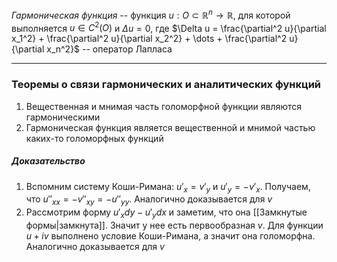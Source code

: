 *Гармоническая функция* -- функция  $u: O \subset \mathbb{R}^n \to \mathbb{R}$, для которой выполняется $u \in C^2(O)$ и $\Delta u = 0$, где $\Delta u = \frac{\partial^2 u}{\partial x_1^2} + \frac{\partial^2 u}{\partial x_2^2} + \dots + \frac{\partial^2 u}{\partial x_n^2}$ -- оператор Лапласа

---
### Теоремы о связи гармонических и аналитических функций
1. Вещественная и мнимая часть голоморфной функции являются гармоническими
2. Гармоническая функция является вещественной и мнимой частью каких-то голоморфных функций
##### Доказательство
1. Вспомним систему Коши-Римана: $u'_x = v'_y$ и $u'_y = -v'_x$. Получаем, что $u''_{xx} = -v''_{xy} = -u''_{yy}$. Аналогично доказывается для $v$
2. Рассмотрим форму $u'_x dy - u'_y dx$ и заметим, что она [[Замкнутые формы|замкнута]]. Значит у нее есть первообразная $v$. Для функции $u + iv$ выполнено условие Коши-Римана, а значит она голоморфна. Аналогично доказывается для $v$
